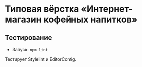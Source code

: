 # Типовая вёрстка «Интернет-магазин кофейных напитков»
## Тестирование

- Запуск: `npm lint`

Тестирует Stylelint и EditorConfig.
